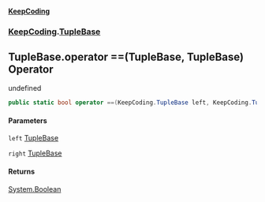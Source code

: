 #### [KeepCoding](index.md 'index')
### [KeepCoding](KeepCoding.md 'KeepCoding').[TupleBase](KeepCoding_TupleBase.md 'KeepCoding.TupleBase')
## TupleBase.operator ==(TupleBase, TupleBase) Operator
undefined  
```csharp
public static bool operator ==(KeepCoding.TupleBase left, KeepCoding.TupleBase right);
```
#### Parameters
<a name='KeepCoding_TupleBase_op_Equality(KeepCoding_TupleBase_KeepCoding_TupleBase)_left'></a>
`left` [TupleBase](KeepCoding_TupleBase.md 'KeepCoding.TupleBase')  
  
<a name='KeepCoding_TupleBase_op_Equality(KeepCoding_TupleBase_KeepCoding_TupleBase)_right'></a>
`right` [TupleBase](KeepCoding_TupleBase.md 'KeepCoding.TupleBase')  
  
#### Returns
[System.Boolean](https://docs.microsoft.com/en-us/dotnet/api/System.Boolean 'System.Boolean')  
